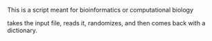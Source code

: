 This is a script meant for bioinformatics or computational biology

takes the input file, reads it, randomizes, and then comes back with a dictionary. 
